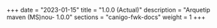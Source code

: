 +++
date        = "2023-01-15"
title       = "1.0.0 (Actual)"
description = "Arquetip maven (MS)nou- 1.0.0"
sections    = "canigo-fwk-docs"
weight		= 1
+++

